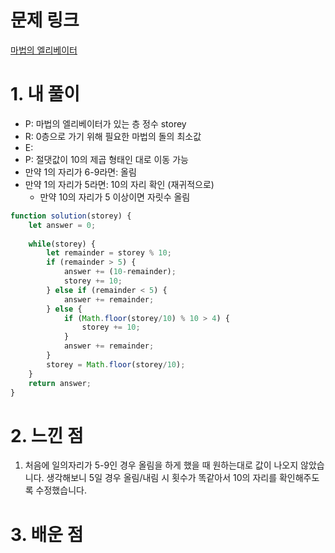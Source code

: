 # 문제 링크

[마법의 엘리베이터](https://school.programmers.co.kr/learn/courses/30/lessons/148653)

# 1. 내 풀이

- P: 마법의 엘리베이터가 있는 층 정수 storey
- R: 0층으로 가기 위해 필요한 마법의 돌의 최소값
- E:
- P: 절댓값이 10의 제곱 형태인 대로 이동 가능 
- 만약 1의 자리가 6-9라면: 올림
- 만약 1의 자리가 5라면: 10의 자리 확인 (재귀적으로)
  - 만약 10의 자리가 5 이상이면 자릿수 올림


```js
function solution(storey) {
    let answer = 0;
    
    while(storey) {
        let remainder = storey % 10;
        if (remainder > 5) {
            answer += (10-remainder);
            storey += 10;
        } else if (remainder < 5) {
            answer += remainder;
        } else {
            if (Math.floor(storey/10) % 10 > 4) {
                storey += 10;
            }
            answer += remainder;
        }
        storey = Math.floor(storey/10);
    }
    return answer;
}
```

# 2. 느낀 점

1. 처음에 일의자리가 5-9인 경우 올림을 하게 했을 때 원하는대로 값이 나오지 않았습니다. 
생각해보니 5일 경우 올림/내림 시 횟수가 똑같아서 10의 자리를 확인해주도록 수정했습니다.

# 3. 배운 점
